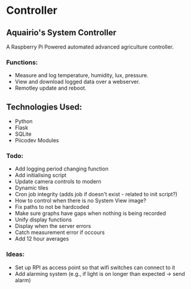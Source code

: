# Controller
## Aquairio's System Controller

A Raspberry Pi Powered automated advanced agriculture controller.

### Functions:
- Measure and log temperature, humidity, lux, pressure.
- View and download logged data over a webserver.
- Remotley update and reboot.

## Technologies Used:
- Python
- Flask
- SQLite
- Piicodev Modules

### Todo:
- Add logging period changing function
- Add initialising script
- Update camera controls to modern
- Dynamic tiles
- Cron job integrity (adds job if doesn't exist - related to init script?)
- How to control when there is no System View image?
- Fix paths to not be hardcoded
- Make sure graphs have gaps when nothing is being recorded
- Unify display functions
- Display when the server errors
- Catch measurement error if occours
- Add 12 hour averages

### Ideas:
- Set up RPI as access point so that wifi switches can connect to it
- Add alarming system (e.g., if light is on longer than expected -> send alarm)
